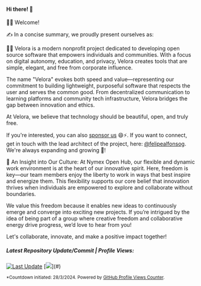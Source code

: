 #### Hi there! 👋

🙋‍♂️ Welcome!

<!-- 
<details>
  <summary>Read about us ...</summary>
  <br>
  Velora is a modern nonprofit project dedicated to developing open source software that empowers individuals and communities. With a focus on digital autonomy, education, and privacy, Velora creates tools that are simple, elegant, and free from corporate influence.

The name "Velora" evokes both speed and value—representing our commitment to building lightweight, purposeful software that respects the user and serves the common good. From decentralized communication to learning platforms and community tech infrastructure, Velora bridges the gap between innovation and ethics.

At Velora, we believe that technology should be beautiful, open, and truly free.
<br>
</details>
-->

✍️ In a concise summary, we proudly present ourselves as:

👨‍💻 Velora is a modern nonprofit project dedicated to developing open source software that empowers individuals and communities. With a focus on digital autonomy, education, and privacy, Velora creates tools that are simple, elegant, and free from corporate influence.

The name "Velora" evokes both speed and value—representing our commitment to building lightweight, purposeful software that respects the user and serves the common good. From decentralized communication to learning platforms and community tech infrastructure, Velora bridges the gap between innovation and ethics.

At Velora, we believe that technology should be beautiful, open, and truly free.

If you're interested, you can also <a href="https://github.com/sponsors/nymexhub" target="_blank">sponsor us</a> 😄⚡️. If you want to connect, get in touch with the lead architect of the project, here: <a href="https://github.com/felipealfonsog" target="_blank">@felipealfonsog</a>. We're always expanding and growing 🐧!
<!--
<details>
  <summary>Philosophy of the Collective: The Essence of Exchange and Growth</summary>
  <br>
The essence of our collective is captured in the synergy of "Nymex," where the fusion of growth and transformation intertwines with the dynamic nature of collaboration and sharing. Rooted in the symbolic depth of "Nymphaea"—the scientific name for water lilies—our philosophy is grounded in principles of growth, and transformation. The water lily represents our journey of evolution and the pursuit of clarity, reflecting the transformative power of collaboration.

"Exchange," on the other hand, embodies the fluid and interactive nature of our interactions. It signifies the continuous flow of ideas, knowledge, and data that fuels our collective progress. In this context, exchange is not merely about the act of sharing but about fostering an environment where diverse perspectives converge, spark innovation, and drive mutual growth.

Our collective thrives on the principles of exchange and collaboration. We are dedicated to creating an open platform where knowledge is freely shared, ideas are explored collaboratively, and growth is a collective journey. This dynamic interplay of insights and contributions allows us to transform challenges into opportunities and fosters a culture of continuous improvement and innovation.

In essence, our philosophy celebrates the exchange of ideas and the growth that emerges from collaborative efforts. It reflects our commitment to exploring new horizons, cultivating transformation, and embracing the purity of collective wisdom. Through this approach, we strive to achieve meaningful discoveries and make a positive impact, driven by the fundamental values of growth, collaboration, and the fluid exchange of knowledge.
<br>
</details>
-->

🚀 An Insight into Our Culture: At Nymex Open Hub, our flexible and dynamic work environment is at the heart of our innovative spirit. Here, freedom is key—our team members enjoy the liberty to work in ways that best inspire and energize them. This flexibility supports our core belief that innovation thrives when individuals are empowered to explore and collaborate without boundaries.

We value this freedom because it enables new ideas to continuously emerge and converge into exciting new projects. If you’re intrigued by the idea of being part of a group where creative freedom and collaborative energy drive progress, we’d love to hear from you!

<!--

📫 Connect with us via email at info@nymex-data.com. You can also connect with me directly on GitHub, where I lead the project: <a href="https://github.com/felipealfonsog" target="_blank">@felipealfonsog</a>.

-->

<!-- 
🧙 Remember, 😄⚡️ "Sucking at something is the first step to becoming sorta good at something" - Jake the dog. This phrase rings true for us! We embrace the learning process and believe that making mistakes is an essential part of growth 😄.
-->

Let's collaborate, innovate, and make a positive impact together!


##### Latest Repository Update/Commit | Profile Views:
<!--
[![__Last Update__](https://img.shields.io/github/last-commit/felipealfonsog/felipealfonsog?style=flat&logoColor=white&label=Last%20Update&color=yellow)](#) -->
[![__Last Update__](https://img.shields.io/badge/Last%20Updated-%F0%9F%93%85-yellow)](#)
[![](https://komarev.com/ghpvc/?username=NymexData&style=flat&logoColor=white&color=yellow&label=Profile+Views*)](#)

<!--
![](https://komarev.com/ghpvc/?username=NymexData&style=flat&color=yellow)
-->

<sub>*Countdown initiated: 28/3/2024. Powered by [GitHub Profile Views Counter](https://github.com/antonkomarev/github-profile-views-counter).</sub>

<!-- https://github.com/antonkomarev/github-profile-views-counter -->
<!-- ![Last Updated](https://img.shields.io/github/last-commit/felipealfonsog/felipealfonsog?style=flat-square) -->
<!-- ![Last Updated](https://img.shields.io/badge/Last%20Updated-%F0%9F%93%85-blue) -->
<!-- Last Updated: 2023-07-23 -->

<!-- 

<details open>
<summary>Committers.top rank in Chile*</summary> 
  <br>

[![committers.top badge](https://org-badge.committers.top/chile/NymexData.svg)](https://org-badge.committers.top/chile/NymexData)

<sub>*More information about the top committers in Chile [here](https://committers.top/chile).

</details>



[![Vim Powered](https://img.shields.io/badge/Vim-Powered-%2311AB00.svg?style=plastic&logo=vim&logoColor=white)](https://www.vim.org)
-->
